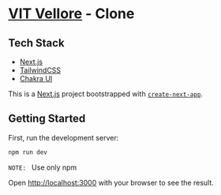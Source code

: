 # [VIT Vellore](https://vit.ac.in/) - Clone

## Tech Stack

- [Next.js](https://nextjs.org/)
- [TailwindCSS](https://tailwindcss.com/)
- [Chakra UI](https://chakra-ui.com/)

This is a [Next.js](https://nextjs.org/) project bootstrapped with [`create-next-app`](https://github.com/vercel/next.js/tree/canary/packages/create-next-app).

## Getting Started

First, run the development server:

```bash
npm run dev
```

`NOTE:` &nbsp; Use only npm

Open [http://localhost:3000](http://localhost:3000) with your browser to see the result.
